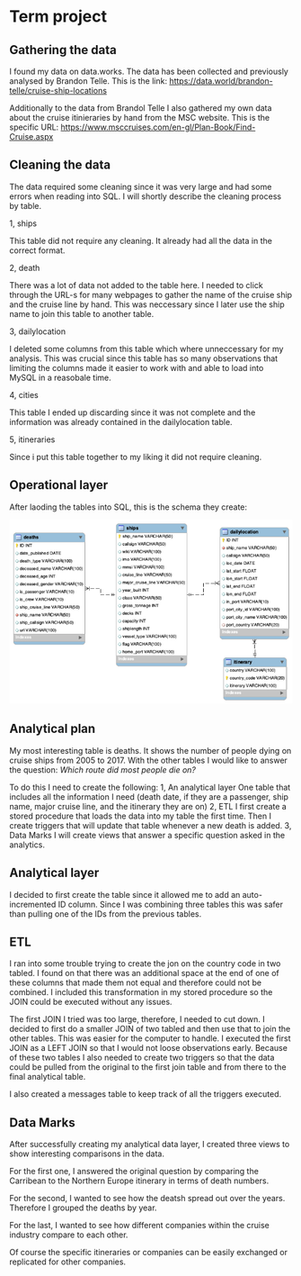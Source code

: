 # Term project

## Gathering the data

I found my data on data.works.
The data has been collected and previously analysed by Brandon Telle.
This is the link: https://data.world/brandon-telle/cruise-ship-locations

Additionally to the data from Brandol Telle I also gathered my own data about the cruise itinieraries by hand from the MSC website.
This is the specific URL: https://www.msccruises.com/en-gl/Plan-Book/Find-Cruise.aspx

## Cleaning the data

The data required some cleaning  since it was very large and had some errors when reading into SQL.
I will shortly describe the cleaning process by table.

1, ships

This table did not require any cleaning. It already had all the data in the correct format.

2, death

There was a lot of data not added to the table here. I needed to click through the URL-s for many webpages to gather the name of the cruise ship and the cruise line by hand. This was neccessary since I later use the ship name to join this table to another table.

3, dailylocation

I deleted some columns from this table which where unneccessary for my analysis. This was crucial since this table has so many observations that limiting the columns made it easier to work with and able to load into MySQL in a reasobale time.

4, cities

This table I ended up discarding since it was not complete and the information was already contained in the dailylocation table.

5, itineraries

Since i put this table together to my liking it did not require cleaning.

## Operational layer

After laoding the tables into SQL, this is the schema they create:

![schema](Schema.png)

## Analytical plan

My most interesting table is deaths. It shows the number of people dying on cruise ships from 2005 to 2017.
With the other tables I would like to answer the question:
*Which route did most people die on?*

To do this I need to create the following:
1, An analytical layer 
One table that includes all the information I need (death date, if they are a passenger, ship name, major cruise line, and the itinerary they are on)
2, ETL
I first create a stored procedure that loads the data into my table the first time.
Then I create triggers that will update that table whenever a new death is added.
3, Data Marks
I will create views that answer a specific question asked in the analytics.

## Analytical layer

I decided to first create the table since it allowed me to add an auto-incremented ID column. Since I was combining three tables this was safer than pulling one of the IDs from the previous tables.


## ETL

I ran into some trouble trying to create the jon on the country code in two tabled. I found on that there was an additional space at the end of one of these columns that made them not equal and therefore could not be combined. I included this transformation in my stored procedure so the JOIN could be executed without any issues.

The first JOIN I tried was too large, therefore, I needed to cut down. I decided to first do a smaller JOIN of two tabled and then use that to join the other tables. This was easier for the computer to handle. I executed the first JOIN as a LEFT JOIN so that I would not loose observations early.
Because of these two tables I also needed to create two triggers so that the data could be pulled from the original to the first join table and from there to the final analytical table.

I also created a messages table to keep track of all the triggers executed.

## Data Marks

After successfully creating my analytical data layer, I created three views to show interesting comparisons in the data.

For the first one, I answered the original question by comparing the Carribean to the Northern Europe itinerary in terms of death numbers.

For the second, I wanted to see how the deatsh spread out over the years. Therefore I grouped the deaths by year.

For the last, I wanted to see how different companies within the cruise industry compare to each other.

Of course the specific itineraries or companies can be easily exchanged or replicated for other companies. 


